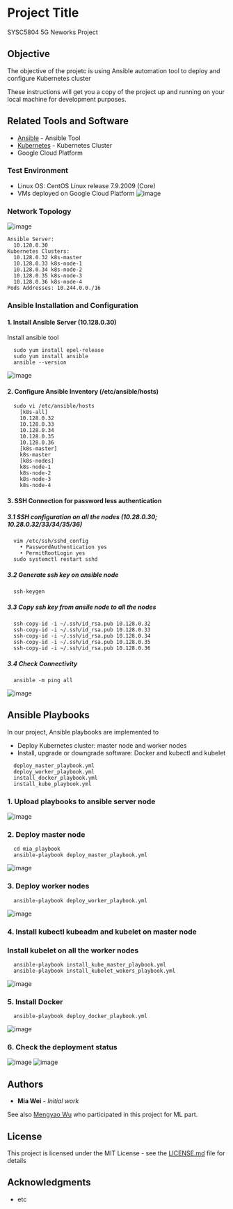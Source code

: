 # Project Title

SYSC5804 5G Neworks Project

## Objective

The objective of the projetc is using Ansible automation tool to deploy and configure Kubernetes cluster 

These instructions will get you a copy of the project up and running on your local machine for development purposes.

## Related Tools and Software

* [Ansible](https://docs.ansible.com/ansible/latest/index.html) - Ansible Tool
* [Kubernetes](https://kubernetes.io/docs/home/) - Kubernetes Cluster
* Google Cloud Platform

### Test Environment

* Linux OS: CentOS Linux release 7.9.2009 (Core)
* VMs deployed on Google Cloud Platform
![image](https://github.com/MiaYWei/ansible_kubernetes/blob/main/images/GoogleCloudPlatform.jpg)

### Network Topology

![image](https://github.com/MiaYWei/ansible_kubernetes/blob/main/images/topology.jpg)
```
Ansible Server:
  10.128.0.30
Kubernetes Clusters: 
  10.128.0.32 k8s-master
  10.128.0.33 k8s-node-1
  10.128.0.34 k8s-node-2
  10.128.0.35 k8s-node-3
  10.128.0.36 k8s-node-4
Pods Addresses: 10.244.0.0./16
```

### Ansible Installation and Configuration

#### 1. Install Ansible Server (10.128.0.30)
Install ansible tool 
```
  sudo yum install epel-release
  sudo yum install ansible
  ansible --version
```
![image](https://github.com/MiaYWei/ansible_kubernetes/blob/main/images/ansible.jpg)

#### 2. Configure Ansible Inventory (/etc/ansible/hosts)
```
  sudo vi /etc/ansible/hosts
	[k8s-all]
	10.128.0.32
	10.128.0.33
	10.128.0.34
	10.128.0.35
	10.128.0.36
	[k8s-master]
	k8s-master
	[k8s-nodes]
	k8s-node-1
	k8s-node-2
	k8s-node-3
	k8s-node-4
```

#### 3. SSH Connection for password less authentication

##### 3.1 SSH configuration on all the nodes (10.28.0.30; 10.28.0.32/33/34/35/36)
```
  vim /etc/ssh/sshd_config    
	• PasswordAuthentication yes 
	• PermitRootLogin yes
  sudo systemctl restart sshd
```

##### 3.2 Generate ssh key on ansible node
```
  ssh-keygen
```

##### 3.3 Copy ssh key from ansile node to all the nodes 
```
  ssh-copy-id -i ~/.ssh/id_rsa.pub 10.128.0.32
  ssh-copy-id -i ~/.ssh/id_rsa.pub 10.128.0.33
  ssh-copy-id -i ~/.ssh/id_rsa.pub 10.128.0.34
  ssh-copy-id -i ~/.ssh/id_rsa.pub 10.128.0.35
  ssh-copy-id -i ~/.ssh/id_rsa.pub 10.128.0.36
```

##### 3.4 Check Connectivity  
```
  ansible -m ping all
```
![image](https://github.com/MiaYWei/ansible_kubernetes/blob/main/images/ansible_ping.jpg)

## Ansible Playbooks
In our project, Ansible playbooks are implemented to

* Deploy Kubernetes cluster: master node and worker nodes
* Install, upgrade or downgrade software: Docker and kubectl and kubelet

```
  deploy_master_playbook.yml
  deploy_worker_playbook.yml
  install_docker_playbook.yml
  install_kube_playbook.yml
```

### 1. Upload playbooks to ansible server node
![image](https://github.com/MiaYWei/ansible_kubernetes/blob/main/images/playbooks.jpg)

### 2. Deploy master node
```
  cd mia_playbook
  ansible-playbook deploy_master_playbook.yml
```
![image](https://github.com/MiaYWei/ansible_kubernetes/blob/main/images/master.jpg)

### 3. Deploy worker nodes 
```
  ansible-playbook deploy_worker_playbook.yml
```
![image](https://github.com/MiaYWei/ansible_kubernetes/blob/main/images/workers.jpg)

### 4. Install kubectl kubeadm and kubelet on master node
###    Install kubelet on all the worker nodes
```
  ansible-playbook install_kube_master_playbook.yml
  ansible-playbook install_kubelet_wokers_playbook.yml
```
![image](https://github.com/MiaYWei/ansible_kubernetes/blob/main/images/install_kubelet_workers.jpg)

### 5. Install Docker
```
  ansible-playbook deploy_docker_playbook.yml
```
![image](https://github.com/MiaYWei/ansible_kubernetes/blob/main/images/docker.jpg)

### 6. Check the deployment status
![image](https://github.com/MiaYWei/ansible_kubernetes/blob/main/images/nodes.jpg)
![image](https://github.com/MiaYWei/ansible_kubernetes/blob/main/images/pods.jpg)

## Authors

* **Mia Wei** - *Initial work*

See also [Mengyao Wu](https://github.com/MengyaoWuNotAvailable/jetson_ML_container_collection) who participated in this project for ML part.

## License

This project is licensed under the MIT License - see the [LICENSE.md](LICENSE.md) file for details

## Acknowledgments
* etc

